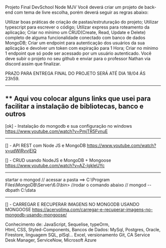 Projeto Final DevSchool Node MJV
Você deverá criar um projeto de back-end com tema de livre escolha, porém deverá seguir as regras abaixo:

Utilizar boas práticas de criação de pastas/estruturação do projeto;
Utilizar typescript para escrever o código;
Utilizar express para roteamento da aplicação;
Criar no mínimo um CRUD(Create, Read, Update e Delete) completo de alguma funcionalidade conectado com banco de dados MongoDB;
Criar um endpoint para autenticação dos usuários da sua aplicação e devolver um token com expiração para 1 Hora;
Criar no mínimo 1 endpoint que só pode ser acessado por um usuário autenticado.
Você deve subir o projeto no seu github e enviar para o professor Nathan via discord assim que finalizar.

PRAZO PARA ENTREGA FINAL DO PROJETO SERÁ ATÉ DIA 18/04 ÁS 23h59.


-----------------------------------------------------------------------------------------------------
** Aqui vou colocar alguns links que usei para facilitar a instalação de bibliotecas, banco e outros
-----------------------------------------------------------------------------------------------------
[ok] - Instalação do mongodb e sua configuração no windows
https://www.youtube.com/watch?v=PmjTR5FvnuE

-----------------------------------------------------------------------------------------------------
[] - API REST com Node JS e MongoDB
https://www.youtube.com/watch?v=udWiRvvjElQ

[] - CRUD usando NodeJS e MongoDB + Mongoose
https://www.youtube.com/watch?v=AZ-lgkleUYc

-----------------------------------------------------------------------------------------------------
startar o mongod
// acessar a pasta ==>  C:\Program Files\MongoDB\Server\6.0\bin>
//rodar o comando abaixo
// mongod --dbpath C:\data

---------------------------------------------------------------------------
[] - CARREGAR E RECUPERAR IMAGENS NO MONGODB USANDO MONGOOSE
https://acervolima.com/carregar-e-recuperar-imagens-no-mongodb-usando-mongoose/




Conhecimento de: JavaScript, Sequelise, typeOrm,  
Html, CSS, Styled-Components, Bancos de Dados: MySql, Postgres, Oracle, Firestore, 
linguagem SQL, plSql... Excel, versionamento Git, CA Service Desk Manager, ServiceNow, Microsoft Azure
